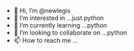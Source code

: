 - 👋 Hi, I’m @newlegis
- 👀 I’m interested in ...just python 
- 🌱 I’m currently learning ...python
- 💞️ I’m looking to collaborate on ...python
- 📫 How to reach me ...

<!---
newlegis/newlegis is a ✨ special ✨ repository because its `README.md` (this file) appears on your GitHub profile.
You can click the Preview link to take a look at your changes.
--->
